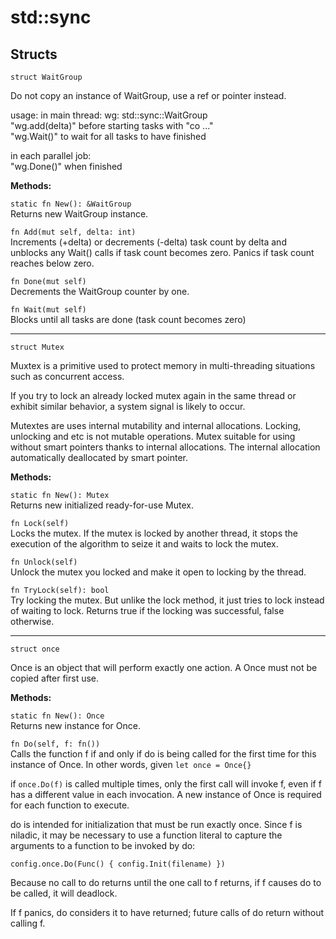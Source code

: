 # std::sync

## Structs
```jule
struct WaitGroup
```
Do not copy an instance of WaitGroup, use a ref or pointer instead.

usage: in main thread: wg: std::sync::WaitGroup\
"wg.add(delta)" before starting tasks with "co ..."\
"wg.Wait()" to wait for all tasks to have finished

in each parallel job:\
"wg.Done()" when finished

**Methods:**

`static fn New(): &WaitGroup`\
Returns new WaitGroup instance.

`fn Add(mut self, delta: int)` \
Increments (+delta) or decrements (-delta) task count by delta and unblocks any Wait() calls if task count becomes zero. Panics if task count reaches below zero.

`fn Done(mut self)` \
Decrements the WaitGroup counter by one.

`fn Wait(mut self)` \
Blocks until all tasks are done (task count becomes zero) 

---

```jule
struct Mutex
```
Muxtex is a primitive used to protect memory in multi-threading situations such as concurrent access.

If you try to lock an already locked mutex again in the same thread or exhibit similar behavior, a system signal is likely to occur.

Mutextes are uses internal mutability and internal allocations. Locking, unlocking and etc is not mutable operations. Mutex suitable for using without smart pointers thanks to internal allocations. The internal allocation automatically deallocated by smart pointer.

**Methods:**

`static fn New(): Mutex`\
Returns new initialized ready-for-use Mutex.

`fn Lock(self)`\
Locks the mutex. If the mutex is locked by another thread, it stops the execution of the algorithm to seize it and waits to lock the mutex.

`fn Unlock(self)`\
Unlock the mutex you locked and make it open to locking by the thread.

`fn TryLock(self): bool`\
Try locking the mutex. But unlike the lock method, it just tries to lock instead of waiting to lock. Returns true if the locking was successful, false otherwise.

---

```jule
struct once
```
Once is an object that will perform exactly one action.
A Once must not be copied after first use.

**Methods:**

`static fn New(): Once`\
Returns new instance for Once.

`fn Do(self, f: fn())`\
Calls the function f if and only if do is being called for the first time for this instance of Once. In other words, given `let once = Once{}`

if `once.Do(f)` is called multiple times, only the first call will invoke f, even if f has a different value in each invocation. A new instance of Once is required for each function to execute.

do is intended for initialization that must be run exactly once. Since f is niladic, it may be necessary to use a function literal to capture the arguments to a function to be invoked by do:

`config.once.Do(Func() { config.Init(filename) })`

Because no call to do returns until the one call to f returns, if f causes do to be called, it will deadlock.

If f panics, do considers it to have returned; future calls of do return without calling f.